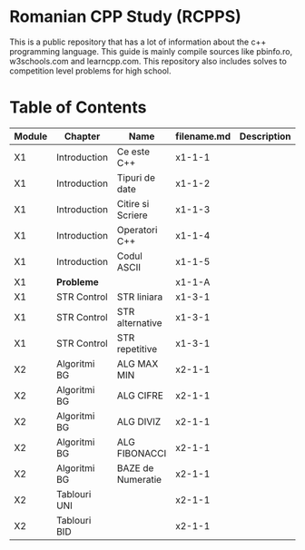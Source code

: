 # Romanian CPP Study (RCPPS)
This is a public repository that has a lot of information about the c++ programming language. This guide is mainly compile sources like pbinfo.ro, w3schools.com and learncpp.com. This repository also includes solves to competition level problems for high school.

# Table of Contents
|Module|Chapter     |Name             |filename.md|Description|
|------|------------|-----------------|-----------|-----------|
|X1    |Introduction|Ce este C++      |x1-1-1     |           |
|X1    |Introduction|Tipuri de date   |x1-1-2     |           |
|X1    |Introduction|Citire si Scriere|x1-1-3     |           |
|X1    |Introduction|Operatori C++    |x1-1-4     |           |
|X1    |Introduction|Codul ASCII      |x1-1-5     |           |
|X1    |**Probleme**|                 |x1-1-A     |           |
|X1    |STR  Control|STR liniara      |x1-3-1     |           |
|X1    |STR  Control|STR alternative  |x1-3-1     |           |
|X1    |STR  Control|STR repetitive   |x1-3-1     |           |
|X2    |Algoritmi BG|ALG MAX MIN      |x2-1-1     |           |
|X2    |Algoritmi BG|ALG CIFRE        |x2-1-1     |           |
|X2    |Algoritmi BG|ALG DIVIZ        |x2-1-1     |           |
|X2    |Algoritmi BG|ALG FIBONACCI    |x2-1-1     |           |
|X2    |Algoritmi BG|BAZE de Numeratie|x2-1-1     |           |
|X2    |Tablouri UNI|                 |x2-1-1     |           |
|X2    |Tablouri BID|                 |x2-1-1     |           |



